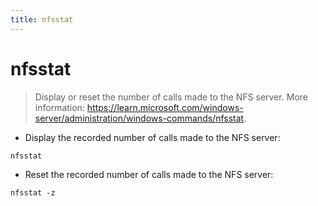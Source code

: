 ```yaml
---
title: nfsstat
---
```

# nfsstat

> Display or reset the number of calls made to the NFS server.
> More information: <https://learn.microsoft.com/windows-server/administration/windows-commands/nfsstat>.

- Display the recorded number of calls made to the NFS server:

`nfsstat`

- Reset the recorded number of calls made to the NFS server:

`nfsstat -z`

